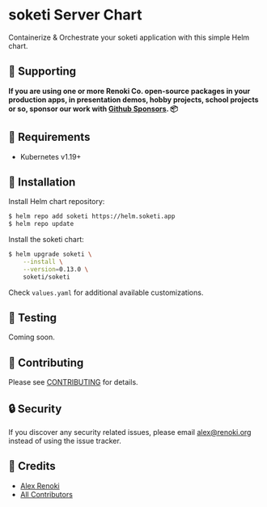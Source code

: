 soketi Server Chart
===================

Containerize & Orchestrate your soketi application with this simple Helm chart.

## 🤝 Supporting

**If you are using one or more Renoki Co. open-source packages in your production apps, in presentation demos, hobby projects, school projects or so, sponsor our work with [Github Sponsors](https://github.com/sponsors/rennokki). 📦**

## 🛑 Requirements

- Kubernetes v1.19+

## 🚀 Installation

Install Helm chart repository:

```bash
$ helm repo add soketi https://helm.soketi.app
$ helm repo update
```

Install the soketi chart:

```bash
$ helm upgrade soketi \
    --install \
    --version=0.13.0 \
    soketi/soketi
```

Check `values.yaml` for additional available customizations.

## 🐛 Testing

Coming soon.

## 🤝 Contributing

Please see [CONTRIBUTING](../../CONTRIBUTING.md) for details.

## 🔒  Security

If you discover any security related issues, please email alex@renoki.org instead of using the issue tracker.

## 🎉 Credits

- [Alex Renoki](https://github.com/rennokki)
- [All Contributors](../../../../contributors)
